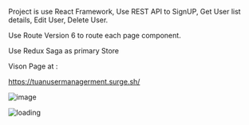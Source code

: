 Project is use React Framework, Use REST API to SignUP, Get User list details, Edit User, Delete User. 

Use Route Version 6 to route each page component. 

Use Redux Saga as primary Store

Vison Page  at : 


https://tuanusermanagerment.surge.sh/

![image](https://user-images.githubusercontent.com/75282610/167276241-27a677f7-7211-4d0e-a0c8-f1314f5c9ac0.png)


![loading](https://user-images.githubusercontent.com/75282610/167276366-85481d4c-a9c8-4124-9a1e-68be1cbebe48.gif)
